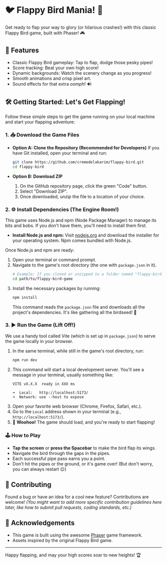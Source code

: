 # 🐦 Flappy Bird Mania! 🚀

Get ready to flap your way to glory (or hilarious crashes!) with this classic Flappy Bird game, built with Phaser! 🎮

## 🌟 Features

*   Classic Flappy Bird gameplay: Tap to flap, dodge those pesky pipes!
*   Score tracking: Beat your own high score!
*   Dynamic backgrounds: Watch the scenery change as you progress!
*   Smooth animations and crisp pixel art.
*   Sound effects for that extra *oomph*! 🔊

## 🛠️ Getting Started: Let's Get Flapping!

Follow these simple steps to get the game running on your local machine and start your flapping adventure:

### 1. 📥 Download the Game Files

*   **Option A: Clone the Repository (Recommended for Developers)**
    If you have Git installed, open your terminal and run:
    ```bash
    git clone https://github.com/cremedelakarim/flappy-bird.git
    cd flappy-bird
    ```

*   **Option B: Download ZIP**
    1.  On the GitHub repository page, click the green "Code" button.
    2.  Select "Download ZIP".
    3.  Once downloaded, unzip the file to a location of your choice.

### 2. ⚙️ Install Dependencies (The Engine Room!)

This game uses Node.js and npm (Node Package Manager) to manage its bits and bobs. If you don't have them, you'll need to install them first.

*   **Install Node.js and npm:** Visit [nodejs.org](https://nodejs.org/) and download the installer for your operating system. Npm comes bundled with Node.js.

Once Node.js and npm are ready:
1.  Open your terminal or command prompt.
2.  Navigate to the game's root directory (the one with `package.json` in it).
    ```bash
    # Example: If you cloned or unzipped to a folder named "flappy-bird-game"
    cd path/to/flappy-bird-game
    ```
3.  Install the necessary packages by running:
    ```bash
    npm install
    ```
    This command reads the `package.json` file and downloads all the project's dependencies. It's like gathering all the birdseed! 🌾

### 3. ▶️ Run the Game (Lift Off!)

We use a handy tool called Vite (which is set up in `package.json`) to serve the game locally in your browser.

1.  In the same terminal, while still in the game's root directory, run:
    ```bash
    npm run dev
    ```
2.  This command will start a local development server. You'll see a message in your terminal, usually something like:
    ```
    VITE vX.X.X  ready in XXX ms

    ➜  Local:   http://localhost:5173/
    ➜  Network: use --host to expose
    ```
3.  Open your favorite web browser (Chrome, Firefox, Safari, etc.).
4.  Go to the `Local` address shown in your terminal (e.g., `http://localhost:5173/`).
5.  🎉 **Woohoo!** The game should load, and you're ready to start flapping!

### 🕹️ How to Play

*   **Tap the screen** or **press the Spacebar** to make the bird flap its wings.
*   Navigate the bird through the gaps in the pipes.
*   Each successful pipe pass earns you a point.
*   Don't hit the pipes or the ground, or it's game over! (But don't worry, you can always restart 😉)

## 🚀 Contributing

Found a bug or have an idea for a cool new feature? Contributions are welcome!
*(You might want to add more specific contribution guidelines here later, like how to submit pull requests, coding standards, etc.)*

## 🙏 Acknowledgements

*   This game is built using the awesome [Phaser](https://phaser.io/) game framework.
*   Assets inspired by the original Flappy Bird game.

---

Happy flapping, and may your high scores soar to new heights! 🏆 